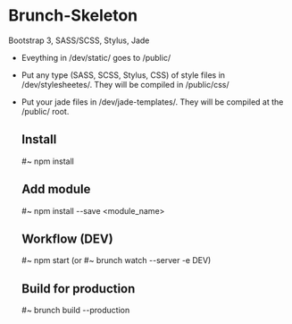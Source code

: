 Brunch-Skeleton
===============

Bootstrap 3, SASS/SCSS, Stylus, Jade

- Eveything in /dev/static/ goes to /public/
- Put any type (SASS, SCSS, Stylus, CSS) of style files in /dev/stylesheetes/. They will be compiled in /public/css/
- Put your jade files in /dev/jade-templates/. They will be compiled at the /public/ root.

  Install
  ---------------
  #~ npm install
  
  
  Add module
  ---------------
  #~ npm install --save <module_name>
  
  
  Workflow (DEV)
  ---------------
  #~ npm start
  (or #~ brunch watch --server -e DEV)
  
  Build for production
  ---------------
  #~ brunch build --production
